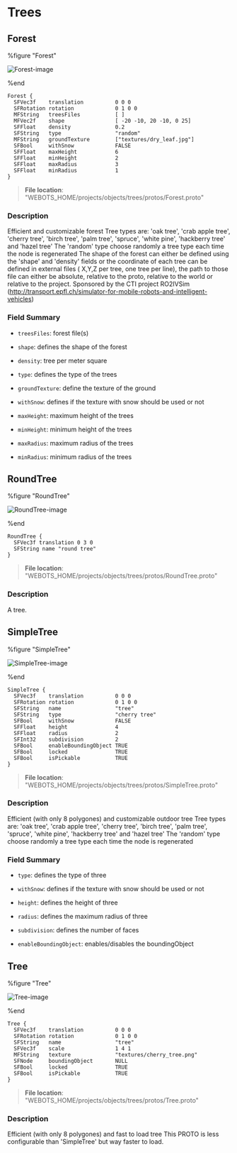 # Trees

## Forest

%figure "Forest"

![Forest-image](images/objects/trees/Forest/model.png)

%end

```
Forest {
  SFVec3f    translation          0 0 0
  SFRotation rotation             0 1 0 0
  MFString   treesFiles           [ ]
  MFVec2f    shape                [ -20 -10, 20 -10, 0 25]
  SFFloat    density              0.2
  SFString   type                 "random"
  MFString   groundTexture        ["textures/dry_leaf.jpg"]
  SFBool     withSnow             FALSE
  SFFloat    maxHeight            6
  SFFloat    minHeight            2
  SFFloat    maxRadius            3
  SFFloat    minRadius            1
}
```

> **File location**: "WEBOTS\_HOME/projects/objects/trees/protos/Forest.proto"

### Description

Efficient and customizable forest
Tree types are: 'oak tree', 'crab apple tree', 'cherry tree', 'birch tree', 'palm tree', 'spruce', 'white pine', 'hackberry tree' and 'hazel tree'
The 'random' type choose randomly a tree type each time the node is regenerated
The shape of the forest can either be defined using the 'shape' and 'density' fields
or the coordinate of each tree can be defined in external files ( X,Y,Z per tree, one tree per line), the path to those file
can either be absolute, relative to the proto, relative to the world or relative to the project.
Sponsored by the CTI project RO2IVSim (http://transport.epfl.ch/simulator-for-mobile-robots-and-intelligent-vehicles)

### Field Summary

- `treesFiles`: forest file(s)

- `shape`: defines the shape of the forest

- `density`: tree per meter square

- `type`: defines the type of the trees

- `groundTexture`: define the texture of the ground

- `withSnow`: defines if the texture with snow should be used or not

- `maxHeight`: maximum height of the trees

- `minHeight`: minimum height of the trees

- `maxRadius`: maximum radius of the trees

- `minRadius`: minimum radius of the trees

## RoundTree

%figure "RoundTree"

![RoundTree-image](images/objects/trees/RoundTree/model.png)

%end

```
RoundTree {
  SFVec3f translation 0 3 0
  SFString name "round tree"
}
```

> **File location**: "WEBOTS\_HOME/projects/objects/trees/protos/RoundTree.proto"

### Description

A tree.

## SimpleTree

%figure "SimpleTree"

![SimpleTree-image](images/objects/trees/SimpleTree/model.png)

%end

```
SimpleTree {
  SFVec3f    translation          0 0 0
  SFRotation rotation             0 1 0 0
  SFString   name                 "tree"
  SFString   type                 "cherry tree"
  SFBool     withSnow             FALSE
  SFFloat    height               4
  SFFloat    radius               2
  SFInt32    subdivision          2
  SFBool     enableBoundingObject TRUE
  SFBool     locked               TRUE
  SFBool     isPickable           TRUE
}
```

> **File location**: "WEBOTS\_HOME/projects/objects/trees/protos/SimpleTree.proto"

### Description

Efficient (with only 8 polygones) and customizable outdoor tree
Tree types are: 'oak tree', 'crab apple tree', 'cherry tree', 'birch tree', 'palm tree', 'spruce', 'white pine', 'hackberry tree' and 'hazel tree'
The 'random' type choose randomly a tree type each time the node is regenerated

### Field Summary

- `type`: defines the type of three

- `withSnow`: defines if the texture with snow should be used or not

- `height`: defines the height of three

- `radius`: defines the maximum radius of three

- `subdivision`: defines the number of faces

- `enableBoundingObject`: enables/disables the boundingObject

## Tree

%figure "Tree"

![Tree-image](images/objects/trees/Tree/model.png)

%end

```
Tree {
  SFVec3f    translation          0 0 0
  SFRotation rotation             0 1 0 0
  SFString   name                 "tree"
  SFVec3f    scale                1 4 1
  MFString   texture              "textures/cherry_tree.png"
  SFNode     boundingObject       NULL
  SFBool     locked               TRUE
  SFBool     isPickable           TRUE
}
```

> **File location**: "WEBOTS\_HOME/projects/objects/trees/protos/Tree.proto"

### Description

Efficient (with only 8 polygones) and fast to load tree
This PROTO is less configurable than 'SimpleTree' but way faster to load.

